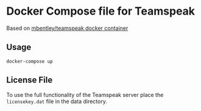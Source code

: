 # Docker Compose file for Teamspeak

Based on [mbentley/teamspeak docker container](https://github.com/mbentley/docker-teamspeak "mbentley/teamspeak")
## Usage

``` docker-compose up ```

## License File

To use the full functionality of the Teamspeak server place the ```licensekey.dat``` file in the data directory.